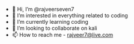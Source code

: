 - 👋 Hi, I’m @rajveerseven7
- 👀 I’m interested in everything related to coding
- 🌱 I’m currently learning coding
- 💞️ I’m looking to collaborate on kali
- 📫 How to reach me - rajveer7@live.com

<!---
rajveerseven7/rajveerseven7 is a ✨ special ✨ repository because its `README.md` (this file) appears on your GitHub profile.
You can click the Preview link to take a look at your changes.
--->
